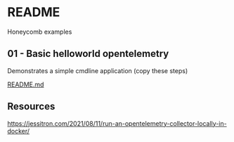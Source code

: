 # README

Honeycomb examples

## 01 - Basic helloworld opentelemetry

Demonstrates a simple cmdline application (copy these steps)  

[README.md](./01_helloworld_typescript_opentelemetry/README.md)  



## Resources 
https://jessitron.com/2021/08/11/run-an-opentelemetry-collector-locally-in-docker/